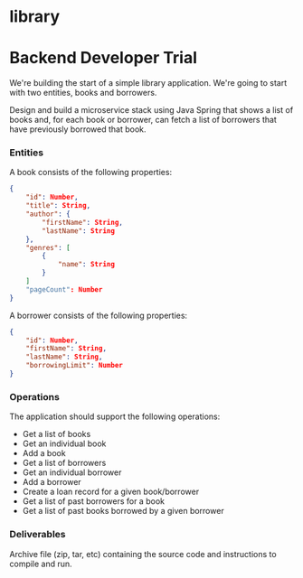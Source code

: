 # library

# Backend Developer Trial

We're building the start of a simple library application. We're going to start with two entities, books and borrowers.

Design and build a microservice stack using Java Spring that shows a list of books and, for each book or borrower, can fetch a list of borrowers that have previously borrowed that book.

### Entities

A book consists of the following properties:

```json
{
	"id": Number,
	"title": String,
	"author": {
		"firstName": String,
		"lastName": String
	},
	"genres": [
		{
			"name": String
		}
	]
	"pageCount": Number
}
```

A borrower consists of the following properties:

```json
{
	"id": Number,
	"firstName": String,
	"lastName": String,
	"borrowingLimit": Number
}
```

### Operations

The application should support the following operations:

* Get a list of books
* Get an individual book
* Add a book
* Get a list of borrowers
* Get an individual borrower
* Add a borrower
* Create a loan record for a given book/borrower
* Get a list of past borrowers for a book
* Get a list of past books borrowed by a given borrower

### Deliverables

Archive file (zip, tar, etc) containing the source code and instructions to compile and run.
